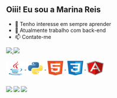 ## Oiii! Eu sou a Marina Reis

- 👀 Tenho interesse em sempre aprender 
- 🌱 Atualmente trabalho com back-end
- 📫 Contate-me

<div>
  <a href="https://github.com/marireis">
  <img height="180em" src="https://github-readme-stats.vercel.app/api?username=marireis&show_icons=true&theme=dracula&include_all_commits=true&count_private=true"/>
  <img height="180em" src="https://github-readme-stats.vercel.app/api/top-langs/?username=marireis&layout=compact&langs_count=16&theme=dracula"/>
</div>

<div style="display: inline_block"><br>

  <img align="center" alt="Mari-Java" height="40" width="50" src="https://github.com/marireis/marireis-images-github.io/blob/main/java-original.svg">
  <img align="center" alt="Mari-Python" height="40" width="50" src="https://github.com/marireis/marireis-images-github.io/blob/main/python-original.svg">
  <img align="center" alt="Mari-Html" height="40" width="50" src="https://github.com/marireis/marireis-images-github.io/blob/main/html5-original.svg">
  <img align="center" alt="Mari-Css" height="40" width="50" src="https://github.com/marireis/marireis-images-github.io/blob/main/css3-original.svg">
  <img align="center" alt="Mari-Angular" height="40" width="50" src="https://github.com/marireis/marireis-images-github.io/blob/main/angularjs-original.svg">

</div>

##

<div>
  <a href="https://www.linkedin.com/in/marina-reis-27229168/" target="_blank"><img src="https://img.shields.io/badge/LinkedIn-0077B5?style=for-the-badge&logo=linkedin&logoColor=white" target="_blank"></a>
   <a href="mailto:marinareis.mr@gmail.com" target="_blank"><img src="https://img.shields.io/badge/Gmail-D14836?style=for-the-badge&logo=gmail&logoColor=white" target="_blank"></a>
  <a href="https://www.instagram.com/mari_reiis_/" target="_blank"><img src="https://img.shields.io/badge/Instagram-E4405F?style=for-the-badge&logo=instagram&logoColor=white" target="_blank"></a>
  <!---
  <a href="https://marireis.github.io/" target="_blank"><img src="https://img.shields.io/badge/website-000000?style=for-the-badge&logo=About.me&logoColor=green"></a>
  --->
</div>

<!---

<picture>
  <source media="(prefers-color-scheme: dark)" srcset="https://raw.githubusercontent.com/platane/platane/output/github-contribution-grid-snake-dark.svg">
  <source media="(prefers-color-scheme: light)" srcset="https://raw.githubusercontent.com/platane/platane/output/github-contribution-grid-snake.svg">
  <img alt="github contribution grid snake animation" src="https://raw.githubusercontent.com/platane/platane/output/github-contribution-grid-snake.svg">
</picture>

--->
